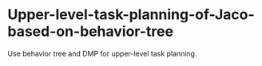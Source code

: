 # Upper-level-task-planning-of-Jaco-based-on-behavior-tree
Use behavior tree and DMP for upper-level task planning.
